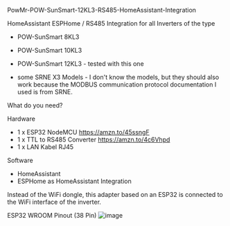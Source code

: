 PowMr-POW-SunSmart-12KL3-RS485-HomeAssistant-Integration

HomeAssistant ESPHome / RS485 Integration for all Inverters of the type
- POW-SunSmart 8KL3
- POW-SunSmart 10KL3
- POW-SunSmart 12KL3 - tested with this one

- some SRNE X3 Models - I don't know the models, but they should also work because the MODBUS communication protocol documentation I used is from SRNE.

What do you need?

Hardware
- 1 x ESP32 NodeMCU https://amzn.to/45ssngF
- 1 x TTL to RS485 Converter https://amzn.to/4c6Vhpd
- 1 x LAN Kabel RJ45

Software
- HomeAssistant
- ESPHome as HomeAssistant Integration

Instead of the WiFi dongle, this adapter based on an ESP32 is connected to the WiFi interface of the inverter.

ESP32 WROOM Pinout (38 Pin)
![image](https://github.com/ByteSeekerPro/PowMr-POW-SunSmart-12KL3-RS485-HomeAssistant-Integration/assets/173205372/509ef51a-8908-487a-8a97-6ee3cb7c5a6b)
